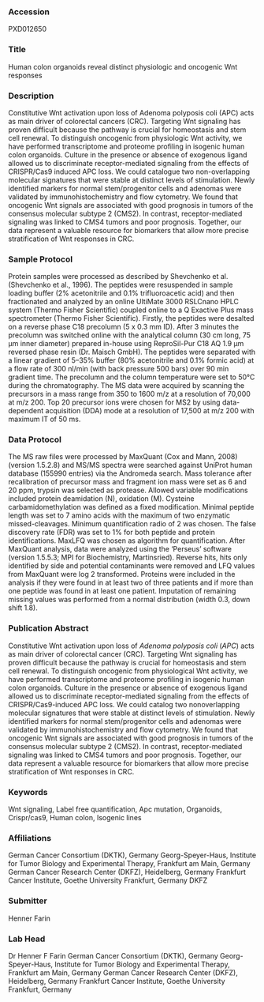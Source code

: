### Accession
PXD012650

### Title
Human colon organoids reveal distinct physiologic and oncogenic Wnt responses

### Description
Constitutive Wnt activation upon loss of Adenoma polyposis coli (APC) acts as main driver of colorectal cancers (CRC). Targeting Wnt signaling has proven difficult because the pathway is crucial for homeostasis and stem cell renewal. To distinguish oncogenic from physiologic Wnt activity, we have performed transcriptome and proteome profiling in isogenic human colon organoids. Culture in the presence or absence of exogenous ligand allowed us to discriminate receptor-mediated signaling from the effects of CRISPR/Cas9 induced APC loss. We could catalogue two non-overlapping molecular signatures that were stable at distinct levels of stimulation. Newly identified markers for normal stem/progenitor cells and adenomas were validated by immunohistochemistry and flow cytometry. We found that oncogenic Wnt signals are associated with good prognosis in tumors of the consensus molecular subtype 2 (CMS2). In contrast, receptor-mediated signaling was linked to CMS4 tumors and poor prognosis. Together, our data represent a valuable resource for biomarkers that allow more precise stratification of Wnt responses in CRC.

### Sample Protocol
Protein samples were processed as described by Shevchenko et al. (Shevchenko et al., 1996). The peptides were resuspended in sample loading buffer (2% acetonitrile and 0.1% trifluoroacetic acid) and then fractionated and analyzed by an online UltiMate 3000 RSLCnano HPLC system (Thermo Fisher Scientific) coupled online to a Q Exactive Plus mass spectrometer (Thermo Fisher Scientific). Firstly, the peptides were desalted on a reverse phase C18 precolumn (5 x 0.3 mm ID). After 3 minutes the precolumn was switched online with the analytical column (30 cm long, 75 μm inner diameter) prepared in-house using ReproSil-Pur C18 AQ 1.9 μm reversed phase resin (Dr. Maisch GmbH). The peptides were separated with a linear gradient of 5–35% buffer (80% acetonitrile and 0.1% formic acid) at a flow rate of 300 nl/min (with back pressure 500 bars) over 90 min gradient time. The precolumn and the column temperature were set to 50°C during the chromatography. The MS data were acquired by scanning the precursors in a mass range from 350 to 1600 m/z at a resolution of 70,000 at m/z 200. Top 20 precursor ions were chosen for MS2 by using data-dependent acquisition (DDA) mode at a resolution of 17,500 at m/z 200 with maximum IT of 50 ms.

### Data Protocol
The MS raw files were processed by MaxQuant (Cox and Mann, 2008) (version 1.5.2.8) and MS/MS spectra were searched against UniProt human database (155990 entries) via the Andromeda search. Mass tolerance after recalibration of precursor mass and fragment ion mass were set as 6 and 20 ppm, trypsin was selected as protease. Allowed variable modifications included protein deamidation (N), oxidation (M). Cysteine carbamidomethylation was defined as a fixed modification. Minimal peptide length was set to 7 amino acids with the maximum of two enzymatic missed-cleavages. Minimum quantification radio of 2 was chosen. The false discovery rate (FDR) was set to 1% for both peptide and protein identifications. MaxLFQ was chosen as algorithm for quantification.  After MaxQuant analysis, data were analyzed using the ‘Perseus’ software (version 1.5.5.3; MPI for Biochemistry, Martinsried). Reverse hits, hits only identified by side and potential contaminants were removed and LFQ values from MaxQuant were log 2 transformed. Proteins were included in the analysis if they were found in at least two of three patients and if more than one peptide was found in at least one patient. Imputation of remaining missing values was performed from a normal distribution (width 0.3, down shift 1.8).

### Publication Abstract
Constitutive Wnt activation upon loss of <i>Adenoma polyposis coli</i> (<i>APC</i>) acts as main driver of colorectal cancer (CRC). Targeting Wnt signaling has proven difficult because the pathway is crucial for homeostasis and stem cell renewal. To distinguish oncogenic from physiological Wnt activity, we have performed transcriptome and proteome profiling in isogenic human colon organoids. Culture in the presence or absence of exogenous ligand allowed us to discriminate receptor-mediated signaling from the effects of CRISPR/Cas9-induced APC loss. We could catalog two nonoverlapping molecular signatures that were stable at distinct levels of stimulation. Newly identified markers for normal stem/progenitor cells and adenomas were validated by immunohistochemistry and flow cytometry. We found that oncogenic Wnt signals are associated with good prognosis in tumors of the consensus molecular subtype 2 (CMS2). In contrast, receptor-mediated signaling was linked to CMS4 tumors and poor prognosis. Together, our data represent a valuable resource for biomarkers that allow more precise stratification of Wnt responses in CRC.

### Keywords
Wnt signaling, Label free quantification, Apc mutation, Organoids, Crispr/cas9, Human colon, Isogenic lines

### Affiliations
German Cancer Consortium (DKTK), Germany Georg-Speyer-Haus, Institute for Tumor Biology and Experimental Therapy, Frankfurt am Main, Germany German Cancer Research Center (DKFZ), Heidelberg, Germany Frankfurt Cancer Institute, Goethe University Frankfurt, Germany
DKFZ

### Submitter
Henner Farin

### Lab Head
Dr Henner F Farin
German Cancer Consortium (DKTK), Germany Georg-Speyer-Haus, Institute for Tumor Biology and Experimental Therapy, Frankfurt am Main, Germany German Cancer Research Center (DKFZ), Heidelberg, Germany Frankfurt Cancer Institute, Goethe University Frankfurt, Germany


